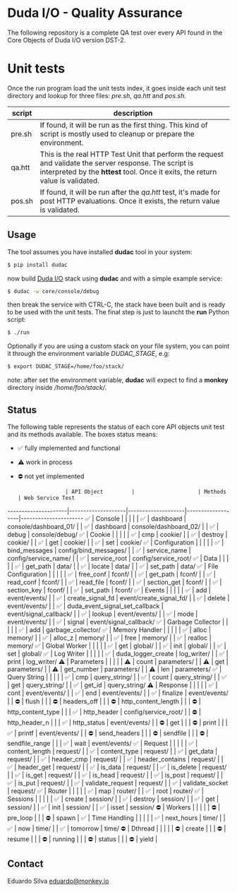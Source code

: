 # Duda I/O - Quality Assurance

The following repository is a complete QA test over every API found in the Core Objects of Duda I/O version DST-2.

# Unit tests

Once the run program load the unit tests index, it goes inside each unit test directory and lookup for three files: _pre.sh_, _qa.htt_ and _pos.sh_.

  script | description
---------|-----------
pre.sh   | If found, it will be run as the first thing. This kind of script is mostly used to cleanup or prepare the environment.
qa.htt   | This is the real HTTP Test Unit that perform the request and validate the server response. The script is interpreted by the __httest__ tool. Once it exits, the return value is validated.
pos.sh   | If found, it will be run after the _qa.htt_ test, it's made for post HTTP evaluations. Once it exists, the return value is validated.

## Usage

The tool assumes you have installed __dudac__ tool in your system:

```bash
$ pip install dudac
```

now build [Duda I/O](http://duda.io) stack using __dudac__ and with a simple example
service:

```bash
$ dudac -w core/console/debug
```

then break the service with CTRL-C, the stack have been built and is ready to be used with
the unit tests. The final step is just to launcht the __run__ Python script:

```bash
$ ./run
```
Optionally if you are using a custom stack on your file system, you can point it through the environment variable _DUDAC\_STAGE_, e.g:

```bash
$ export DUDAC_STAGE=/home/foo/stack/
```

note: after set the environment variable, __dudac__ will expect to find a __monkey__ directory
inside _/home/foo/stack/_.

## Status

The following table represents the status of each core API objects unit test and its methods available.
The boxes status means:

- :white_check_mark: fully implemented and functional
- :warning:  work in process
- :no_entry: not yet implemented


                     | API Object         |                    | Methods           | Web Service Test
---------------------|--------------------|--------------------|-------------------|----------------------
 :white_check_mark:  | Console            |                    |                   |
                     |                    | :white_check_mark: | dashboard         | console/dashboard_01/
                     |                    | :white_check_mark: | dashboard         | console/dashboard_02/
                     |                    | :white_check_mark: | debug             | console/debug/
 :white_check_mark:  | Cookie             |                    |                   |
                     |                    | :white_check_mark: | cmp               | cookie/
                     |                    | :white_check_mark: | destroy           | cookie/
                     |                    | :white_check_mark: | get               | cookie/
                     |                    | :white_check_mark: | set               | cookie/
 :white_check_mark:  | Configuration      |                    |                   |
                     |                    | :white_check_mark: | bind_messages     | config/bind_messages/
                     |                    | :white_check_mark: | service_name      | config/service_name/
                     |                    | :white_check_mark: | service_root      | config/service_root/
 :white_check_mark:  | Data               |                    |                   |
                     |                    | :white_check_mark: | get_path          | data/
                     |                    | :white_check_mark: | locate            | data/
                     |                    | :white_check_mark: | set_path          | data/
 :white_check_mark:  | File Configuration |                    |                   |
                     |                    | :white_check_mark: | free_conf         | fconf/
                     |                    | :white_check_mark: | get_path          | fconf/
                     |                    | :white_check_mark: | read_conf         | fconf/
                     |                    | :white_check_mark: | read_file         | fconf/
                     |                    | :white_check_mark: | section_get       | fconf/
                     |                    | :white_check_mark: | section_key       | fconf/
                     |                    | :white_check_mark: | set_path          | fconf/
 :white_check_mark:  | Events             |                    |                   |
                     |                    | :white_check_mark: | add               | event/events/
                     |                    | :white_check_mark: | create_signal_fd  | event/create_signal_fd/
                     |                    | :white_check_mark: | delete            | event/events/
                     |                    | :white_check_mark: | duda_event_signal_set_callback | event/signal_callback/
                     |                    | :white_check_mark: | lookup            | event/events/
                     |                    | :white_check_mark: | mode              | event/events/
                     |                    | :white_check_mark: | signal            | event/signal_callback/
 :white_check_mark:  | Garbage Collector  |                    |                   |
                     |                    | :white_check_mark: | add               | garbage_collector/
 :white_check_mark:  | Memory Handler     |                    |                   |
                     |                    | :white_check_mark: | alloc             | memory/
                     |                    | :white_check_mark: | alloc_z           | memory/
                     |                    | :white_check_mark: | free              | memory/
                     |                    | :white_check_mark: | realloc           | memory/
 :white_check_mark:  | Global Worker      |                    |                   |
                     |                    | :white_check_mark: | get               | global/
                     |                    | :white_check_mark: | init              | global/
                     |                    | :white_check_mark: | set               | global/
 :white_check_mark:  | Log Writer         |                    |                   |
                     |                    | :white_check_mark: | duda_logger_create | log_writer/
                     |                    | :white_check_mark: | print             | log_writer/
 :warning:           | Parameters         |                    |                   |
                     |                    | :warning:          | count             | parameters/
                     |                    | :warning:          | get               | parameters/
                     |                    | :warning:          | get_number        | parameters/
                     |                    | :warning:          | len               | parameters/
 :white_check_mark:  | Query String       |                    |                   |
                     |                    | :white_check_mark: | cmp               | query_string/
                     |                    | :white_check_mark: | count             | query_string/
                     |                    | :white_check_mark: | get               | query_string/
                     |                    | :white_check_mark: | get_id            | query_string/
 :warning:           | Response           |                    |                   |
                     |                    | :white_check_mark: | cont              | event/events/
                     |                    | :white_check_mark: | end               | event/events/
                     |                    | :white_check_mark: | finalize          | event/events/
                     |                    | :no_entry:         | flush             |
                     |                    | :no_entry:         | headers_off       |
                     |                    | :no_entry:         | http_content_length |
                     |                    | :no_entry:         | http_content_type   |
                     |                    | :white_check_mark: | http_header       | config/service_root/
                     |                    | :no_entry:         | http_header_n     |
                     |                    | :white_check_mark: | http_status       | event/events/
                     |                    | :no_entry:         | get               |
                     |                    | :no_entry:         | print             |
                     |                    | :white_check_mark: | printf            | event/events/
                     |                    | :no_entry:         | send_headers      |
                     |                    | :no_entry:         | sendfile          |
                     |                    | :no_entry:         | sendfile_range    |
                     |                    | :white_check_mark: | wait              | event/events/
 :white_check_mark:  | Request            |                    |                   |
                     |                    | :white_check_mark: | content_length    | request/
                     |                    | :white_check_mark: | content_type      | request/
                     |                    | :white_check_mark: | get_data          | request/
                     |                    | :white_check_mark: | header_cmp        | request/
                     |                    | :white_check_mark: | header_contains   | request/
                     |                    | :white_check_mark: | header_get        | request/
                     |                    | :white_check_mark: | is_data           | request/
                     |                    | :white_check_mark: | is_delete         | request/
                     |                    | :white_check_mark: | is_get            | request/
                     |                    | :white_check_mark: | is_head           | request/
                     |                    | :white_check_mark: | is_post           | request/
                     |                    | :white_check_mark: | is_put            | request/
                     |                    | :white_check_mark: | validate_request  | request/
                     |                    | :white_check_mark: | validate_socket   | request/
 :white_check_mark:  | Router             |                    |                   |
                     |                    | :white_check_mark: | map               | router/
                     |                    | :white_check_mark: | root              | router/
 :white_check_mark:  | Sessions           |                    |                   |
                     |                    | :white_check_mark: | create            | session/
                     |                    | :white_check_mark: | destroy           | session/
                     |                    | :white_check_mark: | get               | session/
                     |                    | :white_check_mark: | init              | session/
                     |                    | :white_check_mark: | isset             | session/
 :no_entry:          | Workers            |                    |                   |
                     |                    | :no_entry:         | pre_loop          |
                     |                    | :no_entry:         | spawn             |
 :white_check_mark:  | Time Handling      |                    |                   |
                     |                    | :white_check_mark: | next_hours        | time/
                     |                    | :white_check_mark: | now               | time/
                     |                    | :white_check_mark: | tomorrow          | time/
 :no_entry:          | Dthread            |                    |                   |
                     |                    | :no_entry:         | create            |
                     |                    | :no_entry:         | resume            |
                     |                    | :no_entry:         | running           |
                     |                    | :no_entry:         | status            |
                     |                    | :no_entry:         | yield             |

## Contact

Eduardo Silva <eduardo@monkey.io>
